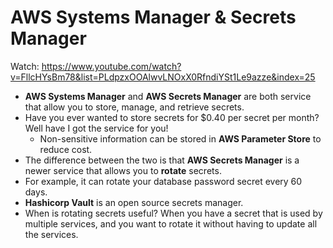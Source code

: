 # AWS Systems Manager & Secrets Manager

Watch: https://www.youtube.com/watch?v=FllcHYsBm78&list=PLdpzxOOAlwvLNOxX0RfndiYSt1Le9azze&index=25

- **AWS Systems Manager** and **AWS Secrets Manager** are both service that allow you to store, manage, and retrieve secrets.
- Have you ever wanted to store secrets for $0.40 per secret per month? Well have I got the service for you!
  - Non-sensitive information can be stored in **AWS Parameter Store** to reduce cost.
- The difference between the two is that **AWS Secrets Manager** is a newer service that allows you to **rotate** secrets.
- For example, it can rotate your database password secret every 60 days.
- **Hashicorp Vault** is an open source secrets manager.
- When is rotating secrets useful? When you have a secret that is used by multiple services, and you want to rotate it without having to update all the services.
